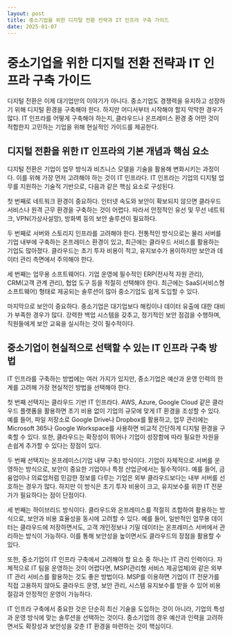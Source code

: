 ```yaml
---
layout: post
title: 중소기업을 위한 디지털 전환 전략과 IT 인프라 구축 가이드
date: 2025-01-07
---
```


# 중소기업을 위한 디지털 전환 전략과 IT 인프라 구축 가이드

디지털 전환은 이제 대기업만의 이야기가 아니다. 중소기업도 경쟁력을 유지하고 성장하기 위해 디지털 환경을 구축해야 한다. 하지만 어디서부터 시작해야 할지 막막한 경우가 많다. IT 인프라를 어떻게 구축해야 하는지, 클라우드나 온프레미스 환경 중 어떤 것이 적합한지 고민하는 기업을 위해 현실적인 가이드를 제공한다.

## 디지털 전환을 위한 IT 인프라의 기본 개념과 핵심 요소

디지털 전환은 기업이 업무 방식과 비즈니스 모델을 기술을 활용해 변화시키는 과정이다. 이를 위해 가장 먼저 고려해야 하는 것이 IT 인프라다. IT 인프라는 기업의 디지털 업무를 지원하는 기술적 기반으로, 다음과 같은 핵심 요소로 구성된다.

첫 번째로 네트워크 환경이 중요하다. 인터넷 속도와 보안이 확보되지 않으면 클라우드 서비스나 원격 근무 환경을 구축하는 것이 어렵다. 따라서 안정적인 유선 및 무선 네트워크, VPN(가상사설망), 방화벽 등의 보안 솔루션이 필요하다.

두 번째로 서버와 스토리지 인프라를 고려해야 한다. 전통적인 방식으로는 물리 서버를 기업 내부에 구축하는 온프레미스 환경이 있고, 최근에는 클라우드 서비스를 활용하는 기업도 많아졌다. 클라우드는 초기 투자 비용이 적고, 유지보수가 용이하지만 보안과 데이터 관리 측면에서 주의해야 한다.

세 번째는 업무용 소프트웨어다. 기업 운영에 필수적인 ERP(전사적 자원 관리), CRM(고객 관계 관리), 협업 도구 등을 적절히 선택해야 한다. 최근에는 SaaS(서비스형 소프트웨어) 형태로 제공되는 솔루션이 많아 중소기업도 쉽게 도입할 수 있다.

마지막으로 보안이 중요하다. 중소기업은 대기업보다 해킹이나 데이터 유출에 대한 대비가 부족한 경우가 많다. 강력한 백업 시스템을 갖추고, 정기적인 보안 점검을 수행하며, 직원들에게 보안 교육을 실시하는 것이 필수적이다.

## 중소기업이 현실적으로 선택할 수 있는 IT 인프라 구축 방법

IT 인프라를 구축하는 방법에는 여러 가지가 있지만, 중소기업은 예산과 운영 인력의 한계를 고려해 가장 현실적인 방법을 선택해야 한다.

첫 번째 선택지는 클라우드 기반 IT 인프라다. AWS, Azure, Google Cloud 같은 클라우드 플랫폼을 활용하면 초기 비용 없이 기업의 규모에 맞게 IT 환경을 조성할 수 있다. 예를 들어, 파일 저장소로 Google Drive나 Dropbox를 활용하고, 업무 관리에는 Microsoft 365나 Google Workspace를 사용하면 비교적 간단하게 디지털 환경을 구축할 수 있다. 또한, 클라우드는 확장성이 뛰어나 기업이 성장함에 따라 필요한 자원을 손쉽게 추가할 수 있다는 장점이 있다.

두 번째 선택지는 온프레미스(기업 내부 구축) 방식이다. 기업이 자체적으로 서버를 운영하는 방식으로, 보안이 중요한 기업이나 특정 산업군에서는 필수적이다. 예를 들어, 금융업이나 의료업처럼 민감한 정보를 다루는 기업은 외부 클라우드보다는 내부 서버를 선호하는 경우가 많다. 하지만 이 방식은 초기 투자 비용이 크고, 유지보수를 위한 IT 전문가가 필요하다는 점이 단점이다.

세 번째는 하이브리드 방식이다. 클라우드와 온프레미스를 적절히 조합하여 활용하는 방식으로, 보안과 비용 효율성을 동시에 고려할 수 있다. 예를 들어, 일반적인 업무용 데이터는 클라우드에 저장하면서도, 고객 개인정보나 기밀 데이터는 온프레미스 서버에서 관리하는 방식이 가능하다. 이를 통해 보안성을 높이면서도 클라우드의 장점을 활용할 수 있다.

또한, 중소기업이 IT 인프라 구축에서 고려해야 할 요소 중 하나는 IT 관리 인력이다. 자체적으로 IT 팀을 운영하는 것이 어렵다면, MSP(관리형 서비스 제공업체)와 같은 외부 IT 관리 서비스를 활용하는 것도 좋은 방법이다. MSP를 이용하면 기업이 IT 전문가를 직접 고용하지 않아도 클라우드 운영, 보안 관리, 시스템 유지보수를 받을 수 있어 비용 절감과 안정적인 운영이 가능하다.

IT 인프라 구축에서 중요한 것은 단순히 최신 기술을 도입하는 것이 아니라, 기업의 특성과 운영 방식에 맞는 솔루션을 선택하는 것이다. 중소기업의 경우 예산과 인력을 고려하면서도 확장성과 보안성을 갖춘 IT 환경을 마련하는 것이 핵심이다.
